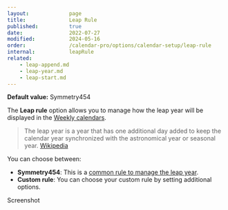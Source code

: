 ```yaml
---
layout:             page
title:              Leap Rule
published:          true
date:               2022-07-27
modified:           2024-05-16
order:              /calendar-pro/options/calendar-setup/leap-rule
internal:           leapRule
related:
    - leap-append.md
    - leap-year.md
    - leap-start.md
---
```

**Default value:** Symmetry454

The **Leap rule** option allows you to manage how the leap year will be displayed in the [Weekly calendars](../../features/calendar-systems.md#weekly-calendar-4-4-5-4-5-4-5-4-4).

> The leap year is a year that has one additional day added to keep the calendar year synchronized with the astronomical year or seasonal year. [Wikipedia](https://en.wikipedia.org/wiki/Leap_year)

You can choose between:
- **Symmetry454**: This is a [common rule to manage the leap year](https://en.wikipedia.org/wiki/Symmetry454).
- **Custom rule**: You can choose your custom rule by setting additional options.


<todo>Screenshot</todo> 